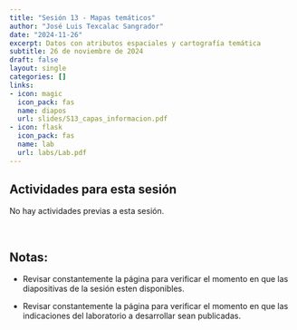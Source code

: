 ```yaml
---
title: "Sesión 13 - Mapas temáticos"
author: "José Luis Texcalac Sangrador"
date: "2024-11-26"
excerpt: Datos con atributos espaciales y cartografía temática
subtitle: 26 de noviembre de 2024
draft: false
layout: single
categories: []
links:
- icon: magic
  icon_pack: fas
  name: diapos
  url: slides/S13_capas_informacion.pdf
- icon: flask
  icon_pack: fas
  name: lab
  url: labs/Lab.pdf
---
```


## Actividades para esta sesión 

No hay actividades previas a esta sesión.

&nbsp;

## Notas:

* Revisar constantemente la página para verificar el momento en que las 
diapositivas de la sesión esten disponibles.

* Revisar constantemente la página para verificar el momento en que las 
indicaciones del laboratorio a desarrollar sean publicadas.

&nbsp;
